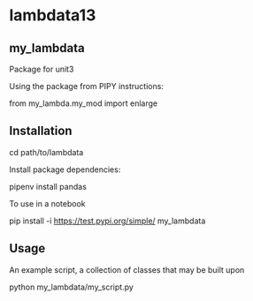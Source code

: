 # lambdata13


## my_lambdata

Package for unit3

Using the package from PIPY instructions:

from my_lambda.my_mod import enlarge



## Installation

cd path/to/lambdata

Install package dependencies:

pipenv install pandas

To use in a notebook

pip install -i https://test.pypi.org/simple/ my_lambdata

## Usage

An example script, a collection of classes that may be built upon

python my_lambdata/my_script.py